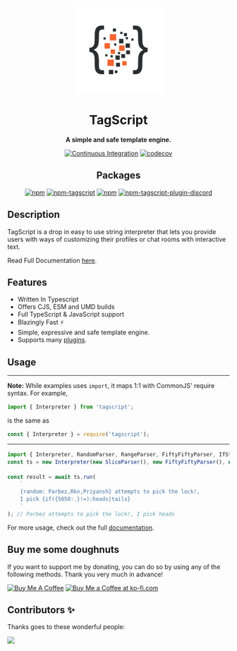 <div align="center">

<img alt="TagScript Logo" src="https://raw.githubusercontent.com/imranbarbhuiya/TagScript/main/.github/logo_short.png" height="200"/>

# TagScript

**A simple and safe template engine.**

[![Continuous Integration](https://github.com/imranbarbhuiya/TagScript/actions/workflows/continuous-integration.yml/badge.svg)](https://github.com/imranbarbhuiya/TagScript/actions/workflows/continuous-integration.yml)
[![codecov](https://codecov.io/gh/imranbarbhuiya/tagscript/branch/main/graph/badge.svg?precision=2)](https://codecov.io/gh/imranbarbhuiya/tagscript)

## Packages

[![npm](https://img.shields.io/npm/v/tagscript?color=crimson&logo=npm&style=flat-square)](https://www.npmjs.com/package/tagscript)
[![npm-tagscript](https://img.shields.io/npm/dw/tagscript)](https://www.npmjs.com/package/tagscript)
[![npm](https://img.shields.io/npm/v/tagscript-plugin-discord?color=crimson&logo=npm&style=flat-square&label=tagscript-plugin-discord)](https://www.npmjs.com/package/tagscript-plugin-discord)
[![npm-tagscript-plugin-discord](https://img.shields.io/npm/dw/tagscript-plugin-discord)](https://www.npmjs.com/package/tagscript-plugin-discord)

</div>

## Description

TagScript is a drop in easy to use string interpreter that lets you provide users with ways of customizing their profiles or chat rooms with interactive text.

Read Full Documentation [here](https://tagscript.js.org/).

## Features

-   Written In Typescript
-   Offers CJS, ESM and UMD builds
-   Full TypeScript & JavaScript support
-   Blazingly Fast ⚡
-   Simple, expressive and safe template engine.
-   Supports many [plugins](https://github.com/imranbarbhuiya/tagscript/packages/).

## Usage

---

**Note:** While examples uses `import`, it maps 1:1 with CommonJS' require syntax. For example,

```ts
import { Interpreter } from 'tagscript';
```

is the same as

```js
const { Interpreter } = require('tagscript');
```

---

```ts copy showLineNumbers
import { Interpreter, RandomParser, RangeParser, FiftyFiftyParser, IfStatementParser, SliceParser } from 'tagscript';
const ts = new Interpreter(new SliceParser(), new FiftyFiftyParser(), new RandomParser(), new IfStatementParser());

const result = await ts.run(
	`
    {random: Parbez,Rkn,Priyansh} attempts to pick the lock!,
    I pick {if({5050:.}!=):heads|tails}
    `
); // Parbez attempts to pick the lock!, I pick heads
```

For more usage, check out the full [documentation](https://tagscript.js.org/modules/tagscript.html).

## Buy me some doughnuts

If you want to support me by donating, you can do so by using any of the following methods. Thank you very much in advance!

<a href="https://www.buymeacoffee.com/parbez" target="_blank"><img src="https://cdn.buymeacoffee.com/buttons/default-orange.png" alt="Buy Me A Coffee" height="41" width="174"></a>
<a href='https://ko-fi.com/Y8Y1CBIJH' target='_blank'><img height='36' style='border:0px;height:36px;' src='https://cdn.ko-fi.com/cdn/kofi4.png?v=3' border='0' alt='Buy Me a Coffee at ko-fi.com' /></a>

## Contributors ✨

Thanks goes to these wonderful people:

<a href="https://github.com/imranbarbhuiya/TagScript/graphs/contributors">
    <img src="https://contrib.rocks/image?repo=imranbarbhuiya/TagScript" />
</a>
